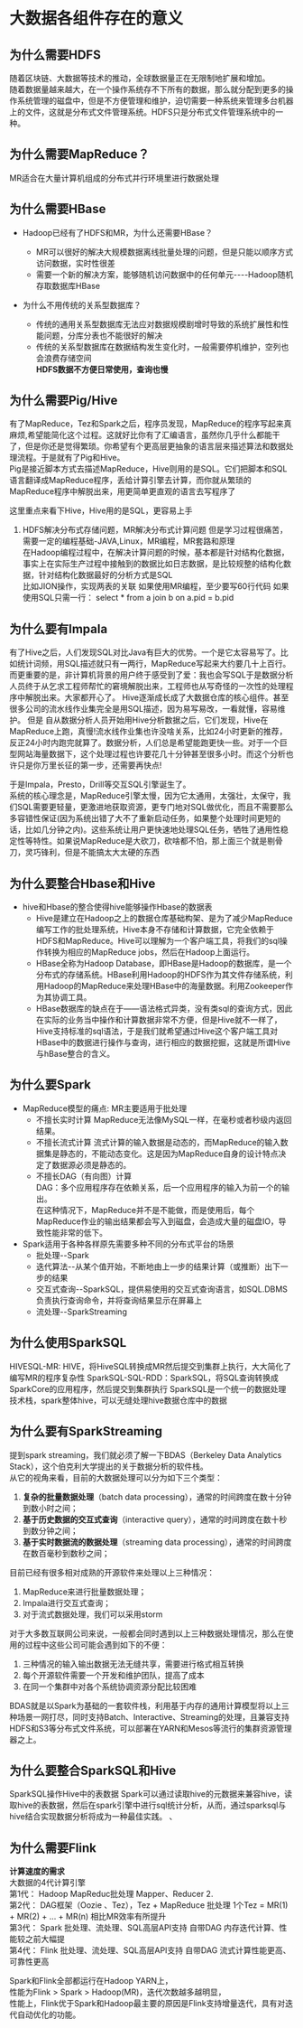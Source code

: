 # 大数据各组件存在的意义  

## 为什么需要HDFS  
随着区块链、大数据等技术的推动，全球数据量正在无限制地扩展和增加。  
随着数据量越来越大，在一个操作系统存不下所有的数据，那么就分配到更多的操作系统管理的磁盘中，但是不方便管理和维护，迫切需要一种系统来管理多台机器上的文件，这就是分布式文件管理系统。HDFS只是分布式文件管理系统中的一种。  

## 为什么需要MapReduce？  
MR适合在大量计算机组成的分布式并行环境里进行数据处理  

## 为什么需要HBase
* Hadoop已经有了HDFS和MR，为什么还需要HBase？  
	* MR可以很好的解决大规模数据离线批量处理的问题，但是只能以顺序方式访问数据，实时性很差
	* 需要一个新的解决方案，能够随机访问数据中的任何单元----Hadoop随机存取数据库HBase

* 为什么不用传统的关系型数据库？
	* 传统的通用关系型数据库无法应对数据规模剧增时导致的系统扩展性和性能问题，分库分表也不能很好的解决
	* 传统的关系型数据库在数据结构发生变化时，一般需要停机维护，空列也会浪费存储空间  
**HDFS数据不方便日常使用，查询也慢**

## 为什么需要Pig/Hive 
有了MapReduce，Tez和Spark之后，程序员发现，MapReduce的程序写起来真麻烦,希望能简化这个过程。这就好比你有了汇编语言，虽然你几乎什么都能干了，但是你还是觉得繁琐。你希望有个更高层更抽象的语言层来描述算法和数据处理流程。于是就有了Pig和Hive。  
Pig是接近脚本方式去描述MapReduce，Hive则用的是SQL。它们把脚本和SQL语言翻译成MapReduce程序，丢给计算引擎去计算，而你就从繁琐的MapReduce程序中解脱出来，用更简单更直观的语言去写程序了

这里重点来看下Hive，Hive用的是SQL，更容易上手
1. HDFS解决分布式存储问题，MR解决分布式计算问题
但是学习过程很痛苦，需要一定的编程基础-JAVA,Linux，MR编程，MR套路和原理  
在Hadoop编程过程中，在解决计算问题的时候，基本都是针对结构化数据，事实上在实际生产过程中接触到的数据比如日志数据，是比较规整的结构化数据，针对结构化数据最好的分析方式是SQL  
比如JION操作，实现两表的关联
如果使用MR编程，至少要写60行代码
如果使用SQL只需一行：
select * from a join b on a.pid = b.pid  

## 为什么要有Impala  
有了Hive之后，人们发现SQL对比Java有巨大的优势。一个是它太容易写了。比如统计词频，用SQL描述就只有一两行，MapReduce写起来大约要几十上百行。  
而更重要的是，非计算机背景的用户终于感受到了爱：我也会写SQL于是数据分析人员终于从乞求工程师帮忙的窘境解脱出来，工程师也从写奇怪的一次性的处理程序中解脱出来。大家都开心了。  Hive逐渐成长成了大数据仓库的核心组件。甚至很多公司的流水线作业集完全是用SQL描述，因为易写易改，一看就懂，容易维护。
但是
自从数据分析人员开始用Hive分析数据之后，它们发现，Hive在MapReduce上跑，真慢!流水线作业集也许没啥关系，比如24小时更新的推荐，反正24小时内跑完就算了。数据分析，人们总是希望能跑更快一些。对于一个巨型网站海量数据下，这个处理过程也许要花几十分钟甚至很多小时。而这个分析也许只是你万里长征的第一步，还需要再快点!

于是Impala，Presto，Drill等交互SQL引擎诞生了。  
系统的核心理念是，MapReduce引擎太慢，因为它太通用，太强壮，太保守，我们SQL需要更轻量，更激进地获取资源，更专门地对SQL做优化，而且不需要那么多容错性保证(因为系统出错了大不了重新启动任务，如果整个处理时间更短的话，比如几分钟之内)。这些系统让用户更快速地处理SQL任务，牺牲了通用性稳定性等特性。如果说MapReduce是大砍刀，砍啥都不怕，那上面三个就是剔骨刀，灵巧锋利，但是不能搞太大太硬的东西


## 为什么要整合Hbase和Hive  
* hive和Hbase的整合使得hive能够操作Hbase的数据表  
	* Hive是建立在Hadoop之上的数据仓库基础构架、是为了减少MapReduce编写工作的批处理系统，Hive本身不存储和计算数据，它完全依赖于HDFS和MapReduce。Hive可以理解为一个客户端工具，将我们的sql操作转换为相应的MapReduce jobs，然后在Hadoop上面运行。   
	* HBase全称为Hadoop Database，即HBase是Hadoop的数据库，是一个分布式的存储系统。HBase利用Hadoop的HDFS作为其文件存储系统，利用Hadoop的MapReduce来处理HBase中的海量数据。利用Zookeeper作为其协调工具。   
	* HBase数据库的缺点在于——语法格式异类，没有类sql的查询方式，因此在实际的业务当中操作和计算数据非常不方便，但是Hive就不一样了，Hive支持标准的sql语法，于是我们就希望通过Hive这个客户端工具对HBase中的数据进行操作与查询，进行相应的数据挖掘，这就是所谓Hive与hBase整合的含义。  

## 为什么要Spark  
* MapReduce模型的痛点:  MR主要适用于批处理  
	* 不擅长实时计算
	MapReduce无法像MySQL一样，在毫秒或者秒级内返回结果。
	* 不擅长流式计算
	流式计算的输入数据是动态的，而MapReduce的输入数据集是静态的，不能动态变化。这是因为MapReduce自身的设计特点决定了数据源必须是静态的。
	* 不擅长DAG（有向图）计算  
	DAG：多个应用程序存在依赖关系，后一个应用程序的输入为前一个的输出。  
	在这种情况下，MapReduce并不是不能做，而是使用后，每个MapReduce作业的输出结果都会写入到磁盘，会造成大量的磁盘IO，导致性能非常的低下。
* Spark适用于各种各样原先需要多种不同的分布式平台的场景
	* 批处理--Spark
	* 迭代算法--从某个值开始，不断地由上一步的结果计算（或推断）出下一步的结果
	* 交互式查询--SparkSQL，提供易使用的交互式查询语言，如SQL.DBMS负责执行查询命令，并将查询结果显示在屏幕上
	* 流处理--SparkStreaming   

## 为什么使用SparkSQL  
HIVESQL-MR: HIVE，将HiveSQL转换成MR然后提交到集群上执行，大大简化了编写MR的程序复杂性
SparkSQL-SQL-RDD：SparkSQL，将SQL查询转换成SparkCore的应用程序，然后提交到集群执行
SparkSQL是一个统一的数据处理技术栈，spark整体hive，可以无缝处理hive数据仓库中的数据  

## 为什么要有SparkStreaming 

提到spark streaming，我们就必须了解一下BDAS（Berkeley Data Analytics Stack），这个伯克利大学提出的关于数据分析的软件栈。  
从它的视角来看，目前的大数据处理可以分为如下三个类型：  
1. **复杂的批量数据处理**（batch data processing），通常的时间跨度在数十分钟到数小时之间；  
2. **基于历史数据的交互式查询**（interactive query），通常的时间跨度在数十秒到数分钟之间；  
3. **基于实时数据流的数据处理**（streaming data processing），通常的时间跨度在数百毫秒到数秒之间；  

目前已经有很多相对成熟的开源软件来处理以上三种情况：   
1. MapReduce来进行批量数据处理；  
2. Impala进行交互式查询；  
3. 对于流式数据处理，我们可以采用storm  
  
对于大多数互联网公司来说，一般都会同时遇到以上三种数据处理情况，那么在使用的过程中这些公司可能会遇到如下的不便：  
1. 三种情况的输入输出数据无法无缝共享，需要进行格式相互转换  
2. 每个开源软件需要一个开发和维护团队，提高了成本  
3. 在同一个集群中对各个系统协调资源分配比较困难  

BDAS就是以Spark为基础的一套软件栈，利用基于内存的通用计算模型将以上三种场景一网打尽，同时支持Batch、Interactive、Streaming的处理，且兼容支持HDFS和S3等分布式文件系统，可以部署在YARN和Mesos等流行的集群资源管理器之上。

## 为什么要整合SparkSQL和Hive
SparkSQL操作Hive中的表数据
Spark可以通过读取hive的元数据来兼容hive，读取hive的表数据，然后在spark引擎中进行sql统计分析，从而，通过sparksql与hive结合实现数据分析将成为一种最佳实践。  、

## 为什么需要Flink   
**计算速度的需求**  
大数据的4代计算引擎   
第1代： Hadoop MapReduc批处理 Mapper、Reducer 2.   
第2代： DAG框架（Oozie 、Tez），Tez + MapReduce 批处理 1个Tez = MR(1) + MR(2) + ... + MR(n) 相比MR效率有所提升   
第3代： Spark 批处理、流处理、SQL高层API支持 自带DAG 内存迭代计算、性能较之前大幅提  
第4代： Flink 批处理、流处理、SQL高层API支持 自带DAG 流式计算性能更高、可靠性更高  

Spark和Flink全部都运行在Hadoop YARN上，  
性能为Flink > Spark > Hadoop(MR)，迭代次数越多越明显，  
性能上，Flink优于Spark和Hadoop最主要的原因是Flink支持增量迭代，具有对迭代自动优化的功能。  
